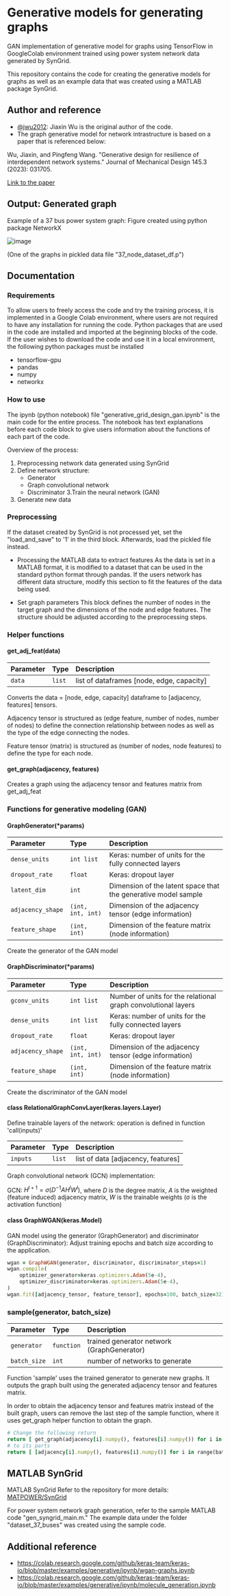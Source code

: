 # Generative models for generating graphs

GAN implementation of generative model for graphs using TensorFlow in GoogleColab environment trained using power system network data generated by SynGrid.

This repository contains the code for creating the generative models for graphs as well as an example data that was created using a MATLAB package SynGrid.

## Author and reference

- [@jwu2012](https://www.github.com/jwu2012): Jiaxin Wu is the original author of the code.
- The graph generative model for network intrastructure is based on a paper that is referenced below:
  
Wu, Jiaxin, and Pingfeng Wang. "Generative design for resilience of interdependent network systems." Journal of Mechanical Design 145.3 (2023): 031705.

[Link to the paper](https://doi.org/10.1115/1.4056078)

## Output: Generated graph
Example of a 37 bus power system graph:
Figure created using python package NetworkX

![image](https://github.com/ibchung72/generative_graph/assets/119267318/e1fde51a-9db0-47de-851b-cfcd198f173e)

(One of the graphs in pickled data file "37_node_dataset_df.p")

## Documentation
### Requirements
To allow users to freely access the code and try the training process, it is implemented in a Google Colab environment, where users are not required to have any installation for running the code. 
Python packages that are used in the code are installed and imported at the beginning blocks of the code.
If the user wishes to download the code and use it in a local environment, the following python packages must be installed
- tensorflow-gpu
- pandas
- numpy
- networkx

### How to use
The ipynb (python notebook) file "generative_grid_design_gan.ipynb" is the main code for the entire process.
The notebook has text explanations before each code block to give users information about the functions of each part of the code.

Overview of the process:
1. Preprocessing network data generated using SynGrid
2. Define network structure:
   - Generator
   - Graph convolutional network
   - Discriminator
3.Train the neural network (GAN)
4. Generate new data

### Preprocessing
If the dataset created by SynGrid is not processed yet, set the "load_and_save" to '1' in the third block. Afterwards, load the pickled file instead. 

* Processing the MATLAB data to extract features
  As the data is set in a MATLAB format, it is modified to a dataset that can be used in the standard python format through pandas.
  If the users network has different data structure, modify this section to fit the features of the data being used.

* Set graph parameters
  This block defines the number of nodes in the target graph and the dimensions of the node and edge features.
  The structure should be adjusted according to the preprocessing steps.

### Helper functions

#### get_adj_feat(data)
| Parameter | Type     | Description                       |
| :-------- | :------- | :-------------------------------- |
| `data`      | `list` | list of dataframes [node, edge, capacity] |

Converts the data = [node, edge, capacity] dataframe to [adjacency, features] tensors.

Adjacency tensor is structured as (edge feature, number of nodes, number of nodes) to define the connection relationship between nodes as well as the type of the edge connecting the nodes.

Feature tensor (matrix) is structured as (number of nodes, node features) to define the type for each node.

#### get_graph(adjacency, features)

Creates a graph using the adjacency tensor and features matrix from get_adj_feat

### Functions for generative modeling (GAN)

#### GraphGenerator(*params)
| Parameter | Type     | Description                       |
| :-------- | :------- | :-------------------------------- |
| `dense_units`      | `int list` | Keras: number of units for the fully connected layers |
| `dropout_rate`      | `float` | Keras: dropout layer |
| `latent_dim`      | `int` | Dimension of the latent space that the generative model sample |
| `adjacency_shape`      | `(int, int, int)` | Dimension of the adjacency tensor (edge information) |
| `feature_shape`      | `(int, int)` | Dimension of the feature matrix (node information) |

Create the generator of the GAN model

#### GraphDiscriminator(*params)
| Parameter | Type     | Description                       |
| :-------- | :------- | :-------------------------------- |
| `gconv_units`      | `int list` | Number of units for the relational graph convolutional layers |
| `dense_units`      | `int list` | Keras: number of units for the fully connected layers |
| `dropout_rate`      | `float` | Keras: dropout layer |
| `adjacency_shape`      | `(int, int, int)` | Dimension of the adjacency tensor (edge information) |
| `feature_shape`      | `(int, int)` | Dimension of the feature matrix (node information) |

Create the discriminator of the GAN model

#### class RelationalGraphConvLayer(keras.layers.Layer)

Define trainable layers of the network: operation is defined in function 'call(inputs)'

| Parameter | Type     | Description                       |
| :-------- | :------- | :-------------------------------- |
| `inputs`      | `list` | list of data [adjacency, features] |

Graph convolutional network (GCN) implementation:

GCN: $H^{l+1}=\sigma(D^{-1}AH^lW^l)$, where $D$ is the degree matrix, $A$ is the weighted (feature induced) adjacency matrix, $W$ is the trainable weights (σ is the activation function)

#### class GraphWGAN(keras.Model)

GAN model using the generator (GraphGenerator) and discriminator (GraphDiscriminator):
Adjust training epochs and batch size according to the application. 

```ruby
wgan = GraphWGAN(generator, discriminator, discriminator_steps=1)
wgan.compile(
    optimizer_generator=keras.optimizers.Adam(5e-4),
    optimizer_discriminator=keras.optimizers.Adam(5e-4),
)
wgan.fit([adjacency_tensor, feature_tensor], epochs=100, batch_size=32)
```

### sample(generator, batch_size)
| Parameter | Type     | Description                       |
| :-------- | :------- | :-------------------------------- |
| `generator` | `function` | trained generator network (GraphGenerator) |
| `batch_size` | `int` | number of networks to generate |

Function 'sample' uses the trained generator to generate new graphs. It outputs the graph built using the generated adjacency tensor and features matrix.

In order to obtain the adjacency tensor and features matrix instead of the built graph, users can remove the last step of the sample function, where it uses get_graph helper function to obtain the graph.

```ruby
# Change the following return 
return [ get_graph(adjacency[i].numpy(), features[i].numpy()) for i in range(batch_size) ]
# to its parts
return [ [adjacency[i].numpy(), features[i].numpy()] for i in range(batch_size) ]
```


## MATLAB SynGrid
MATLAB SynGrid 
Refer to the repository for more details: [MATPOWER/SynGrid](https://github.com/MATPOWER/mx-syngrid)

For power system network graph generation, refer to the sample MATLAB code "gen_syngrid_main.m."
The example data under the folder "dataset_37_buses" was created using the sample code.

## Additional reference
- https://colab.research.google.com/github/keras-team/keras-io/blob/master/examples/generative/ipynb/wgan-graphs.ipynb
- https://colab.research.google.com/github/keras-team/keras-io/blob/master/examples/generative/ipynb/molecule_generation.ipynb
